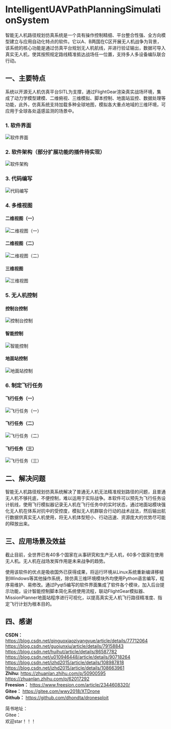 # IntelligentUAVPathPlanningSimulationSystem
智能无人机路径规划仿真系统是一个具有操作控制精细、平台整合性强、全方向模型建立与应用自动化特点的软件。它以A、B两国在C区开展无人机战争为背景，该系统的核心功能是通过仿真平台规划无人机航线，并进行验证输出，数据可导入真实无人机，使其按照规定路线精准抵达战场任一位置，支持多人多设备编队联合行动。
## 一、主要特点
系统以开源无人机仿真平台SITL为支撑，通过FlightGear渲染真实战场环境，集成了动力学模型建模、二维俯视、三维模拟、脚本控制、地面站监控、数据处理等功能，此外，仿真系统支持加载多种全球地图，模拟各大重点地域的三维环境，可应用于全球各处遥感监测的场景中。
### 1. 软件界面
![软件界面](https://upload-images.jianshu.io/upload_images/11477676-8e8e1baaf5e4765f.png?imageMogr2/auto-orient/strip|imageView2/2/w/1200/format/webp)
### 2. 软件架构（部分扩展功能的插件待实现）
![软件架构](https://upload-images.jianshu.io/upload_images/11477676-75a58c797fd81724.png?imageMogr2/auto-orient/strip%7CimageView2/2/w/1240)
### 3. 代码编写
![代码编写](https://upload-images.jianshu.io/upload_images/11477676-99430237636eddc4.png?imageMogr2/auto-orient/strip%7CimageView2/2/w/1240)
### 4. 多维视图
#### 二维视图（一）
![二维视图（一）](https://upload-images.jianshu.io/upload_images/11477676-ee18d747a10e15ef.png?imageMogr2/auto-orient/strip%7CimageView2/2/w/1240)
#### 二维视图（二）
![二维视图（二）](https://upload-images.jianshu.io/upload_images/11477676-b106388223e90c9f.png?imageMogr2/auto-orient/strip%7CimageView2/2/w/1240)
#### 三维视图
![三维视图](https://upload-images.jianshu.io/upload_images/11477676-d35cca6b7dc56251.png?imageMogr2/auto-orient/strip%7CimageView2/2/w/1240)
### 5. 无人机控制
#### 控制台控制
![控制台控制](https://upload-images.jianshu.io/upload_images/11477676-85ba41325f9385d1.png?imageMogr2/auto-orient/strip%7CimageView2/2/w/1240)
#### 智能控制
![智能控制](https://upload-images.jianshu.io/upload_images/11477676-0a5f03880f5782c2.png?imageMogr2/auto-orient/strip%7CimageView2/2/w/1240)
#### 地面站控制
![地面站控制](https://upload-images.jianshu.io/upload_images/11477676-7adb73baeee55dea.png?imageMogr2/auto-orient/strip%7CimageView2/2/w/1240)
### 6. 制定飞行任务
#### 飞行任务（一）
![飞行任务（一）](https://upload-images.jianshu.io/upload_images/11477676-e99d85e3d16fec4f.png?imageMogr2/auto-orient/strip%7CimageView2/2/w/1240)
#### 飞行任务（二）
![飞行任务（二）](https://upload-images.jianshu.io/upload_images/11477676-ffd111fcf902e18b.png?imageMogr2/auto-orient/strip|imageView2/2/w/1057/format/webp)
#### 飞行任务（三）
![飞行任务（三）](https://upload-images.jianshu.io/upload_images/11477676-2609a653c0741d08.png?imageMogr2/auto-orient/strip%7CimageView2/2/w/1240)
## 二、解决问题

智能无人机路径规划仿真系统解决了普通无人机无法精准规划路径的问题，且普通无人机不够托底，不便控制，难以运用于实际战争。本软件可以预先为飞行任务设计航线，使用飞行模拟器记录无人机在飞行任务中的实时状态，通过地面站模块强化无人机在体系对抗中的受控度，模拟无人机群联合行动的战术战法，然后输出航行数据供真实无人机使用，将无人机体型短小、行动迅速、资源庞大的优势尽可能的释放出来。

## 三、应用场景及效益

截止目前，全世界已有40多个国家在从事研究和生产无人机，60多个国家在使用无人机。无人机在战场发挥作用是未来战争的趋势。

使用该软件的优点是吸收国外已获得成果，将运行环境从Linux系统重新编译移植到Windows等其他操作系统，除仿真三维环境模块外均使用Python语言编写，程序易维护、易修改。通过Pyqt5编写的软件界面集成了软件各个模块，加入后台提示功能，设计智能控制脚本简化系统使用流程，联动FlightGear模拟器、MissionPlanner地面站程序进行可视化，以提高真实无人机飞行路径精准度、指定飞行计划为根本目的。

## 四、感谢<br>
**CSDN：**
https://blog.csdn.net/qinguoxiaoziyangyue/article/details/77712064<br>
https://blog.csdn.net/guojunxiu/article/details/79158843<br>
https://blog.csdn.net/huihut/article/details/86587782<br>
https://blog.csdn.net/u010946448/article/details/90718264<br>
https://blog.csdn.net/jzhd2015/article/details/108987818<br>
https://blog.csdn.net/jzhd2015/article/details/108663961<br>
**Zhihu:**
https://zhuanlan.zhihu.com/p/50900595
https://zhuanlan.zhihu.com/p/62017292<br>
**Freesion：**
https://www.freesion.com/article/2344608320/<br>
**Gitee：**
https://gitee.com/wwy2018/XTDrone<br>
**Github：**
https://github.com/dhondta/dronesploit<br>

简书地址：<br>
Gitee：<br>
欢迎star！！！
